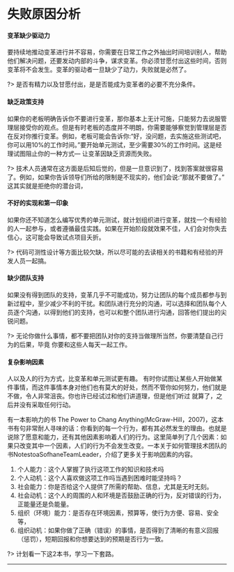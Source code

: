 # 失败原因分析

#### 变革缺少驱动力

要持续地推动变革进行并不容易，你需要在日常工作之外抽出时间培训别人，帮助他们解决问题，还要发动内部的斗争，谋求变革。你必须甘愿付出这些时间，否则变革将不会发生。变革的驱动者一旦缺少了动力，失败就是必然了。

?> 是否有精力以及甘愿付出，是是否能成为变革者的必要不充分条件。

#### 缺乏政策支持

如果你的老板明确告诉你不要进行变革，那你基本上无计可施，只能努力去说服管理层接受你的观点。但是有时老板的态度并不明朗，你需要能够察觉到管理层是否在反对你推行变革。例如，老板可能会告诉你:“好，没问题，去实施这些测试吧，你可以用10%的工作时间。”要开始单元测试，至少需要30%的工作时间。这是经理试图阻止你的一种方式— 让变革因缺乏资源而失败。

?> 技术人员通常在这方面是后知后觉的，但是一旦意识到了，找到答案就很容易了。例如，如果你告诉领导们所给的限制是不现实的，他们会说:“那就不要做了。” 这其实就是拒绝你的潜台词，


#### 不好的实现和第一印象

如果你还不知道怎么编写优秀的单元测试，就计划组织进行变革，就找一个有经验的人一起参与，或者遵循最佳实践。如果在开始阶段就效果不佳，人们会对你失去信心，这可能会导致试点项目夭折。

?> 代码可测性设计等方面比较欠缺，所以尽可能的去读相关的书籍和有经验的开发人员一起搞。

#### 缺少团队支持

如果没有得到团队的支持，变革几乎不可能成功，努力让团队的每个成员都参与到新过程中，至少减少不利的干扰。和团队进行充分的沟通，可以选择和团队每个人员逐个沟通，以得到他们的支持，也可以和整个团队进行沟通，回答他们提出的尖锐问题。

?> 无论你做什么事情，都不要把团队对你的支持当做理所当然，你要清楚自己行为的后果，毕竟 你要和这些人每天一起工作。


#### 复杂影响因素

人以及人的行为方式，比变革和单元测试更有趣。 有时你试图让某些人开始做某件事情，而这件事情本身对他们也有莫大的好处，然而不管你如何努力，他们就是不做，令人非常沮丧。你也许已经试过和他们讲道理，但是他们听过 就算了，之后并没有采取任何行动。

有一本影响力的书 The Power to Chang Anything(McGraw-Hill，2007)，这本书有句非常耐人寻味的话：你看到的每一个行为，都有其必然发生的理由。也就是说除了愿意和能力，还有其他因素影响着人们的行为。这里简单列了几个因素：如果只改变其中一个因素，人们的行为不会发生改变。一本关于如何管理技术团队的书NotestoaSofhaneTeamLeader，介绍了更多关于影响因素的内容。

1. 个人能力：这个人掌握了执行这项工作的知识和技术吗</br>
2. 个人动机：这个人喜欢做这项工作吗当遇到困难时能坚持吗？</br>
3. 社会能力：你是否给这个人提供了所需的帮助、信息，尤其是无时无刻。</br>
4. 社会动机：这个人的周围的人和环境是否鼓励正确的行为，反对错误的行为，正能量还是负能量。</br>
5. 组织（环境）能力：是否存在环境因素，预算等，使行为方便、容易、安全等，</br>
6. 组织动机：如果你做了正确（错误）的事情，是否得到了清晰的有意义回报（惩罚），短期回报和你想要达到的预期是否行为一致。</br>


?> 计划看一下这2本书，学习一下套路。

* * *
